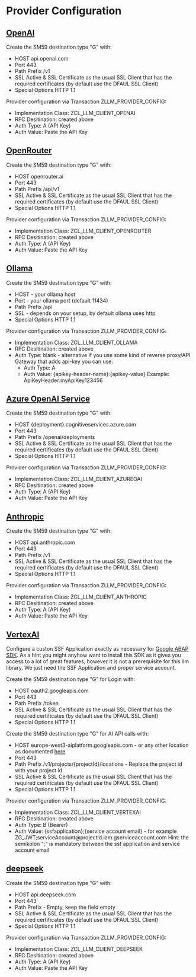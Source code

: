 # Provider Configuration

## [OpenAI](https://openai.com/)

Create the SM59 destination type "G" with:

- HOST api.openai.com
- Port 443
- Path Prefix /v1
- SSL Active & SSL Certificate as the usual SSL Client that has the required certificates (by default use the DFAUL SSL Client)
- Special Options HTTP 1.1

Provider configuration via Transaction ZLLM_PROVIDER_CONFIG:

- Implementation Class: ZCL_LLM_CLIENT_OPENAI
- RFC Desitination: created above
- Auth Type: A (API Key)
- Auth Value: Paste the API Key

## [OpenRouter](https://openrouter.ai/)

Create the SM59 destination type "G" with:

- HOST openrouter.ai
- Port 443
- Path Prefix /api/v1
- SSL Active & SSL Certificate as the usual SSL Client that has the required certificates (by default use the DFAUL SSL Client)
- Special Options HTTP 1.1

Provider configuration via Transaction ZLLM_PROVIDER_CONFIG:

- Implementation Class: ZCL_LLM_CLIENT_OPENROUTER
- RFC Desitination: created above
- Auth Type: A (API Key)
- Auth Value: Paste the API Key

## [Ollama](https://ollama.com/)

Create the SM59 destination type "G" with:

- HOST - your ollama host
- Port - your ollama port (default 11434)
- Path Prefix /api
- SSL - depends on your setup, by default ollama uses http
- Special Options HTTP 1.1

Provider configuration via Transaction ZLLM_PROVIDER_CONFIG:

- Implementation Class: ZCL_LLM_CLIENT_OLLAMA
- RFC Desitination: created above
- Auth Type: blank - alternative if you use some kind of reverse proxy/API Gateway that adds api-key you can use:
  - Auth Type: A
  - Auth Value: {apikey-header-name}:{apikey-value} Example: ApiKeyHeader:myApiKey123456

## [Azure OpenAI Service](https://azure.microsoft.com/de-de/products/ai-services/openai-service)

Create the SM59 destination type "G" with:

- HOST {deployment}.cognitiveservices.azure.com
- Port 443
- Path Prefix /openai/deployments
- SSL Active & SSL Certificate as the usual SSL Client that has the required certificates (by default use the DFAUL SSL Client)
- Special Options HTTP 1.1

Provider configuration via Transaction ZLLM_PROVIDER_CONFIG:

- Implementation Class: ZCL_LLM_CLIENT_AZUREOAI
- RFC Desitination: created above
- Auth Type: A (API Key)
- Auth Value: Paste the API Key

## [Anthropic](https://docs.anthropic.com/en/home)

Create the SM59 destination type "G" with:

- HOST api.anthropic.com
- Port 443
- Path Prefix /v1
- SSL Active & SSL Certificate as the usual SSL Client that has the required certificates (by default use the DFAUL SSL Client)
- Special Options HTTP 1.1

Provider configuration via Transaction ZLLM_PROVIDER_CONFIG:

- Implementation Class: ZCL_LLM_CLIENT_ANTHROPIC
- RFC Desitination: created above
- Auth Type: A (API Key)
- Auth Value: Paste the API Key

## [VertexAI](https://cloud.google.com/vertex-ai/generative-ai/docs/model-reference/inference)

Configure a custon SSF Application exactly as necessary for [Google ABAP SDK](https://cloud.google.com/solutions/sap/docs/abap-sdk/on-premises-or-any-cloud/latest/authentication-jwt). As a hint you might anyhow want to install this SDK as it gives you access to a lot of great features, however it is not a prerequisite for this llm library. We just need the SSF Application and proper service account.

Create the SM59 destination type "G" for Login with:

- HOST oauth2.googleapis.com
- Port 443
- Path Prefix /token
- SSL Active & SSL Certificate as the usual SSL Client that has the required certificates (by default use the DFAUL SSL Client)
- Special Options HTTP 1.1

Create the SM59 destination type "G" for AI API calls with:

- HOST europe-west3-aiplatform.googleapis.com - or any other location as documented [here](https://cloud.google.com/vertex-ai/docs/general/locations)
- Port 443
- Path Prefix /v1/projects/{projectId}/locations - Replace the project id with your project id
- SSL Active & SSL Certificate as the usual SSL Client that has the required certificates (by default use the DFAUL SSL Client)
- Special Options HTTP 1.1

Provider configuration via Transaction ZLLM_PROVIDER_CONFIG:

- Implementation Class: ZCL_LLM_CLIENT_VERTEXAI
- RFC Desitination: created above
- Auth Type: B (Bearer)
- Auth Value: {ssfapplication};{service account email} - for example ZG_JWT;serviceAccount\@projectId.iam.gserviceaccount.com
Hint: the semikolon ";" is mandatory between the ssf application and service account email

## [deepseek](https://www.deepseek.com/)

Create the SM59 destination type "G" with:

- HOST api.deepseek.com
- Port 443
- Path Prefix - Empty, keep the field empty
- SSL Active & SSL Certificate as the usual SSL Client that has the required certificates (by default use the DFAUL SSL Client)
- Special Options HTTP 1.1

Provider configuration via Transaction ZLLM_PROVIDER_CONFIG:

- Implementation Class: ZCL_LLM_CLIENT_DEEPSEEK
- RFC Desitination: created above
- Auth Type: A (API Key)
- Auth Value: Paste the API Key
